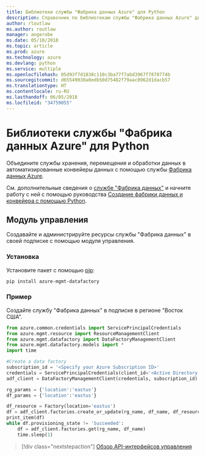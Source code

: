 ```yaml
---
title: Библиотеки службы "Фабрика данных Azure" для Python
description: Справочник по библиотекам службы "Фабрика данных Azure" для Python
author: rloutlaw
ms.author: routlaw
manager: angerobe
ms.date: 05/10/2018
ms.topic: article
ms.prod: azure
ms.technology: azure
ms.devlang: python
ms.service: multiple
ms.openlocfilehash: 05d93f7d1838c110c3ba77f7abd3967f7870774b
ms.sourcegitcommit: d65549030a0edb50d75482f79aac0962d1dacb57
ms.translationtype: HT
ms.contentlocale: ru-RU
ms.lasthandoff: 06/05/2018
ms.locfileid: "34759055"
---
```

# <a name="azure-data-factory-libraries-for-python"></a>Библиотеки службы "Фабрика данных Azure" для Python

Объедините службы хранения, перемещения и обработки данных в автоматизированные конвейеры данных с помощью службы [Фабрика данных Azure](/azure/data-factory/).

См. дополнительные сведения о [службе "Фабрика данных"](/azure/data-factory/introduction) и начните работу с ней с помощью руководства [Создание фабрики данных и конвейера с помощью Python](/azure/data-factory/quickstart-create-data-factory-python). 

## <a name="management-module"></a>Модуль управления

Создавайте и администрируйте ресурсы службы "Фабрика данных" в своей подписке с помощью модуля управления.

### <a name="installation"></a>Установка

Установите пакет с помощью [pip](https://pip.pypa.io/en/stable/quickstart/):

```bash
pip install azure-mgmt-datafactory 
```

### <a name="example"></a>Пример 

Создайте службу "Фабрика данных" в подписке в регионе "Восток США".

```python
from azure.common.credentials import ServicePrincipalCredentials
from azure.mgmt.resource import ResourceManagementClient
from azure.mgmt.datafactory import DataFactoryManagementClient
from azure.mgmt.datafactory.models import *
import time

#Create a data factory
subscription_id = '<Specify your Azure Subscription ID>'
credentials = ServicePrincipalCredentials(client_id='<Active Directory application/client ID>', secret='<client secret>', tenant='<Active Directory tenant ID>')
adf_client = DataFactoryManagementClient(credentials, subscription_id)

rg_params = {'location':'eastus'}
df_params = {'location':'eastus'}  

df_resource = Factory(location='eastus')
df = adf_client.factories.create_or_update(rg_name, df_name, df_resource)
print_item(df)
while df.provisioning_state != 'Succeeded':
    df = adf_client.factories.get(rg_name, df_name)
    time.sleep(1)
```

> [!div class="nextstepaction"]
> [Обзор API-интерфейсов управления](/python/api/overview/azure/datafactory/management)